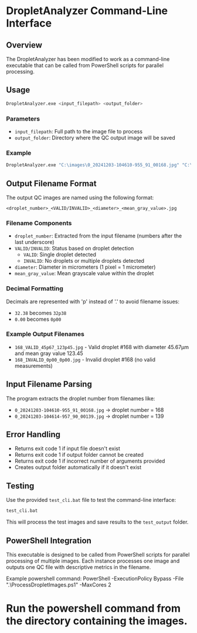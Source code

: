 # DropletAnalyzer Command-Line Interface

## Overview
The DropletAnalyzer has been modified to work as a command-line executable that can be called from PowerShell scripts for parallel processing.

## Usage
```bash
DropletAnalyzer.exe <input_filepath> <output_folder>
```

### Parameters
- `input_filepath`: Full path to the image file to process
- `output_folder`: Directory where the QC output image will be saved

### Example
```bash
DropletAnalyzer.exe "C:\images\0_20241203-104610-955_91_00168.jpg" "C:\output"
```

## Output Filename Format
The output QC images are named using the following format:
```
<droplet_number>_<VALID/INVALID>_<diameter>_<mean_gray_value>.jpg
```

### Filename Components
- `droplet_number`: Extracted from the input filename (numbers after the last underscore)
- `VALID/INVALID`: Status based on droplet detection
  - `VALID`: Single droplet detected
  - `INVALID`: No droplets or multiple droplets detected
- `diameter`: Diameter in micrometers (1 pixel = 1 micrometer)
- `mean_gray_value`: Mean grayscale value within the droplet

### Decimal Formatting
Decimals are represented with 'p' instead of '.' to avoid filename issues:
- `32.38` becomes `32p38`
- `0.00` becomes `0p00`

### Example Output Filenames
- `168_VALID_45p67_123p45.jpg` - Valid droplet #168 with diameter 45.67μm and mean gray value 123.45
- `168_INVALID_0p00_0p00.jpg` - Invalid droplet #168 (no valid measurements)

## Input Filename Parsing
The program extracts the droplet number from filenames like:
- `0_20241203-104610-955_91_00168.jpg` → droplet number = 168
- `0_20241203-104614-957_90_00139.jpg` → droplet number = 139

## Error Handling
- Returns exit code 1 if input file doesn't exist
- Returns exit code 1 if output folder cannot be created
- Returns exit code 1 if incorrect number of arguments provided
- Creates output folder automatically if it doesn't exist

## Testing
Use the provided `test_cli.bat` file to test the command-line interface:
```bash
test_cli.bat
```

This will process the test images and save results to the `test_output` folder.

## PowerShell Integration
This executable is designed to be called from PowerShell scripts for parallel processing of multiple images. Each instance processes one image and outputs one QC file with descriptive metrics in the filename.

Example powershell command:
PowerShell -ExecutionPolicy Bypass -File ".\ProcessDropletImages.ps1" -MaxCores 2
# Run the powershell command from the directory containing the images.
